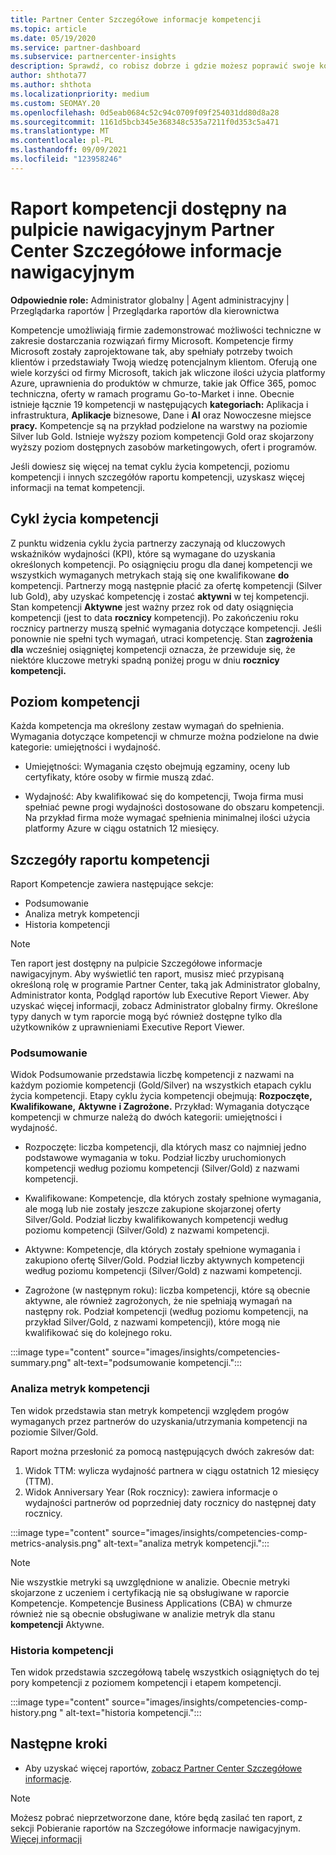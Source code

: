 ```yaml
---
title: Partner Center Szczegółowe informacje kompetencji
ms.topic: article
ms.date: 05/19/2020
ms.service: partner-dashboard
ms.subservice: partnercenter-insights
description: Sprawdź, co robisz dobrze i gdzie możesz poprawić swoje kompetencje, poziomy kompetencji i oferty firmy Microsoft, aby ułatwić dostarczanie rozwiązań firmy Microsoft.
author: shthota77
ms.author: shthota
ms.localizationpriority: medium
ms.custom: SEOMAY.20
ms.openlocfilehash: 0d5eab0684c52c94c0709f09f254031dd80d8a28
ms.sourcegitcommit: 1161d5bcb345e368348c535a7211f0d353c5a471
ms.translationtype: MT
ms.contentlocale: pl-PL
ms.lasthandoff: 09/09/2021
ms.locfileid: "123958246"
---
```

# <a name="competencies-report-available-from-the-partner-center-insights-dashboard"></a>Raport kompetencji dostępny na pulpicie nawigacyjnym Partner Center Szczegółowe informacje nawigacyjnym

**Odpowiednie role:** Administrator globalny | Agent administracyjny | Przeglądarka raportów | Przeglądarka raportów dla kierownictwa

Kompetencje umożliwiają firmie zademonstrować możliwości techniczne w zakresie dostarczania rozwiązań firmy Microsoft. Kompetencje firmy Microsoft zostały zaprojektowane tak, aby spełniały potrzeby twoich klientów i przedstawiały Twoją wiedzę potencjalnym klientom. Oferują one wiele korzyści od firmy Microsoft, takich jak wliczone ilości użycia platformy Azure, uprawnienia do produktów w chmurze, takie jak Office 365, pomoc techniczna, oferty w ramach programu Go-to-Market i inne. Obecnie istnieje łącznie 19 kompetencji w następujących **kategoriach:** Aplikacja i infrastruktura, **Aplikacje** biznesowe, Dane i **AI** oraz Nowoczesne miejsce **pracy.** Kompetencje są na przykład podzielone na warstwy na poziomie Silver lub Gold. Istnieje wyższy poziom kompetencji Gold oraz skojarzony wyższy poziom dostępnych zasobów marketingowych, ofert i programów.  

Jeśli dowiesz się więcej na temat cyklu życia kompetencji, poziomu kompetencji i innych szczegółów raportu kompetencji, uzyskasz więcej informacji na temat kompetencji.

## <a name="competency-life-cycle"></a>Cykl życia kompetencji

Z punktu widzenia cyklu życia partnerzy zaczynają od kluczowych wskaźników wydajności (KPI), które są wymagane do uzyskania określonych kompetencji. Po osiągnięciu progu dla danej kompetencji we wszystkich wymaganych metrykach stają się one kwalifikowane **do** kompetencji. Partnerzy mogą następnie płacić za ofertę kompetencji (Silver lub Gold), aby uzyskać kompetencję i zostać **aktywni** w tej kompetencji. Stan kompetencji **Aktywne** jest ważny przez rok od daty osiągnięcia kompetencji (jest to data **rocznicy** kompetencji). Po zakończeniu roku rocznicy partnerzy muszą spełnić wymagania dotyczące kompetencji. Jeśli ponownie nie spełni tych wymagań, utraci kompetencję. Stan **zagrożenia dla** wcześniej osiągniętej kompetencji oznacza, że przewiduje się, że niektóre kluczowe metryki spadną poniżej progu w dniu **rocznicy kompetencji.**

## <a name="competency-attainment"></a>Poziom kompetencji

Każda kompetencja ma określony zestaw wymagań do spełnienia. Wymagania dotyczące kompetencji w chmurze można podzielone na dwie kategorie: umiejętności i wydajność.

- Umiejętności: Wymagania często obejmują egzaminy, oceny lub certyfikaty, które osoby w firmie muszą zdać.

- Wydajność: Aby kwalifikować się do kompetencji, Twoja firma musi spełniać pewne progi wydajności dostosowane do obszaru kompetencji. Na przykład firma może wymagać spełnienia minimalnej ilości użycia platformy Azure w ciągu ostatnich 12 miesięcy.

## <a name="competencies-report-details"></a>Szczegóły raportu kompetencji

Raport Kompetencje zawiera następujące sekcje:

- Podsumowanie
- Analiza metryk kompetencji
- Historia kompetencji

 > [!NOTE]
 > Ten raport jest dostępny na pulpicie Szczegółowe informacje nawigacyjnym. Aby wyświetlić ten raport, musisz mieć przypisaną określoną rolę w programie Partner Center, taką jak Administrator globalny, Administrator konta, Podgląd raportów lub Executive Report Viewer. Aby uzyskać więcej informacji, zobacz Administrator globalny firmy. Określone typy danych w tym raporcie mogą być również dostępne tylko dla użytkowników z uprawnieniami Executive Report Viewer.

### <a name="summary"></a>Podsumowanie

Widok Podsumowanie przedstawia liczbę kompetencji z nazwami na każdym poziomie kompetencji (Gold/Silver) na wszystkich etapach cyklu życia kompetencji. Etapy cyklu życia kompetencji obejmują: **Rozpoczęte,** **Kwalifikowane,** **Aktywne** **i Zagrożone.** Przykład: Wymagania dotyczące kompetencji w chmurze należą do dwóch kategorii: umiejętności i wydajność.

- Rozpoczęte: liczba kompetencji, dla których masz co najmniej jedno podstawowe wymagania w toku.
Podział liczby uruchomionych kompetencji według poziomu kompetencji (Silver/Gold) z nazwami kompetencji.

- Kwalifikowane: Kompetencje, dla których zostały spełnione wymagania, ale mogą lub nie zostały jeszcze zakupione skojarzonej oferty Silver/Gold. Podział liczby kwalifikowanych kompetencji według poziomu kompetencji (Silver/Gold) z nazwami kompetencji.

- Aktywne: Kompetencje, dla których zostały spełnione wymagania i zakupiono ofertę Silver/Gold. Podział liczby aktywnych kompetencji według poziomu kompetencji (Silver/Gold) z nazwami kompetencji.

- Zagrożone (w następnym roku): liczba kompetencji, które  są obecnie aktywne, ale również zagrożonych, że nie spełniają wymagań na następny rok. 
Podział kompetencji (według poziomu kompetencji, na przykład Silver/Gold, z nazwami kompetencji), które mogą nie kwalifikować się do kolejnego roku.

:::image type="content" source="images/insights/competencies-summary.png" alt-text="podsumowanie kompetencji.":::

### <a name="competency-metric-analysis"></a>Analiza metryk kompetencji

Ten widok przedstawia stan metryk kompetencji względem progów wymaganych przez partnerów do uzyskania/utrzymania kompetencji na poziomie Silver/Gold. 

Raport można przesłonić za pomocą następujących dwóch zakresów dat:

1. Widok TTM: wylicza wydajność partnera w ciągu ostatnich 12 miesięcy (TTM).
2. Widok Anniversary Year (Rok rocznicy): zawiera informacje o wydajności partnerów od poprzedniej daty rocznicy do następnej daty rocznicy.

:::image type="content" source="images/insights/competencies-comp-metrics-analysis.png" alt-text="analiza metryk kompetencji.":::

> [!NOTE]
 > Nie wszystkie metryki są uwzględnione w analizie. Obecnie metryki skojarzone z uczeniem i certyfikacją nie są obsługiwane w raporcie Kompetencje. Kompetencje Business Applications (CBA) w chmurze również nie są obecnie obsługiwane w analizie metryk dla stanu **kompetencji** Aktywne.

### <a name="competency-history"></a>Historia kompetencji

Ten widok przedstawia szczegółową tabelę wszystkich osiągniętych do tej pory kompetencji z poziomem kompetencji i etapem kompetencji.

:::image type="content" source="images/insights/competencies-comp-history.png " alt-text="historia kompetencji.":::

## <a name="next-steps"></a>Następne kroki

- Aby uzyskać więcej raportów, [zobacz Partner Center Szczegółowe informacje](partner-center-insights.md).

>[!NOTE] 
> Możesz pobrać nieprzetworzone dane, które będą zasilać ten raport, z sekcji Pobieranie raportów na Szczegółowe informacje nawigacyjnym. [Więcej informacji](insights-download-reports.md) 
